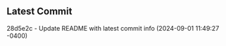 
## Latest Commit
28d5e2c - Update README with latest commit info (2024-09-01 11:49:27 -0400) <Yunxi-Zhou>
